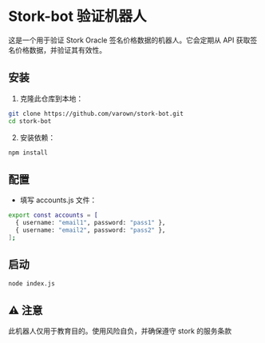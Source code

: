 # Stork-bot 验证机器人

这是一个用于验证 Stork Oracle 签名价格数据的机器人。它会定期从 API 获取签名价格数据，并验证其有效性。


## 安装

1. 克隆此仓库到本地：

```sh
git clone https://github.com/varown/stork-bot.git
cd stork-bot
```
2. 安装依赖：
```sh
npm install
```
## 配置
- 填写 accounts.js 文件：

```sh
export const accounts = [
  { username: "email1", password: "pass1" },
  { username: "email2", password: "pass2" },
];
```


## 启动
```sh
node index.js
```


## ⚠️ 注意

此机器人仅用于教育目的。使用风险自负，并确保遵守 stork 的服务条款
